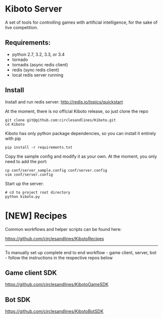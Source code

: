 # Kiboto Server
A set of tools for controlling games with artificial intelligence, for the sake of live competition.

## Requirements:

- python 2.7, 3.2, 3.3, or 3.4
- tornado
- tornadis (async redis client)
- redis (sync redis client)
- local redis server running

## Install

Install and run redis server:
http://redis.io/topics/quickstart

At the moment, there is no official Kiboto release, so just clone the repo
```
git clone git@github.com:circlesandlines/Kiboto.git
cd Kiboto
```

Kiboto has only python package dependencies, so you can install it entirely with pip
```
pip install -r requirements.txt
```

Copy the sample config and modify it as your own. At the moment, you only need to add the port:
```
cp conf/server_sample.config conf/server.config
vim conf/server.config
```

Start up the server:
```
# cd to project root directory
python kiboto.py
```

# [NEW] Recipes
Common workflows and helper scripts can be found here:

https://github.com/circlesandlines/KibotoRecipes

------

To manually set up complete end to end workflow - game client, server, bot - follow the instructions in the respective repos below

## Game client SDK

https://github.com/circlesandlines/KibotoGameSDK

## Bot SDK

https://github.com/circlesandlines/KibotoBotSDK

